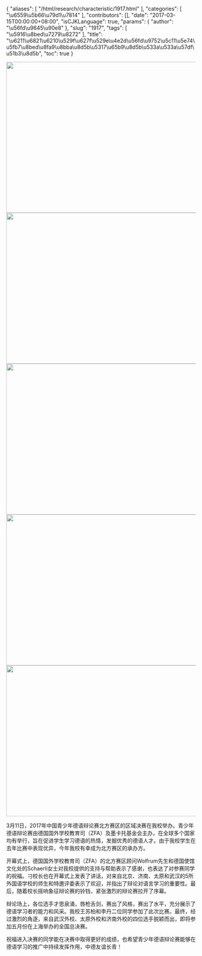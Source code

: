 {
    "aliases": [
        "/html/research/characteristic/1917.html"
    ],
    "categories": [
        "\u6559\u5b66\u79d1\u7814"
    ],
    "contributors": [],
    "date": "2017-03-15T00:00:00+08:00",
    "isCJKLanguage": true,
    "params": {
        "author": "\u56fd\u9645\u90e8"
    },
    "slug": "1917",
    "tags": [
        "\u5916\u8bed\u7279\u8272"
    ],
    "title": "\u6211\u6821\u6210\u529f\u627f\u529e\u4e2d\u56fd\u9752\u5c11\u5e74\u5fb7\u8bed\u8fa9\u8bba\u8d5b\u5317\u65b9\u8d5b\u533a\u533a\u57df\u51b3\u8d5b",
    "toc": true
}


<img
    src="https://cdn.tfls.online/mirror/full/9e1b09185268739f5f96a3a7a62defa854e9ae5c.jpg"
    style="display:block;margin-left:auto;margin-right:auto;"
    decoding="async"
    fetchpriority="auto"
    loading="lazy"
    height="401"
    width="600"
/>
<img
    src="https://cdn.tfls.online/mirror/full/00c36eb91ed586542d9829904d9422c53863e486.jpg"
    style="display:block;margin-left:auto;margin-right:auto;"
    decoding="async"
    fetchpriority="auto"
    loading="lazy"
    height="401"
    width="600"
/>
<img
    src="https://cdn.tfls.online/mirror/full/ac91be9f0c31e82b81b1759b1c0440fd027f2230.jpg"
    style="display:block;margin-left:auto;margin-right:auto;"
    decoding="async"
    fetchpriority="auto"
    loading="lazy"
    height="401"
    width="600"
/>
<img
    src="https://cdn.tfls.online/mirror/full/a2649f6f3d3e7489ce410681b846cb28ac207b53.jpg"
    style="display:block;margin-left:auto;margin-right:auto;"
    decoding="async"
    fetchpriority="auto"
    loading="lazy"
    height="401"
    width="600"
/>
<img
    src="https://cdn.tfls.online/mirror/full/0ce51335909940ab59446d07087dec6f4fbccc7a.jpg"
    style="display:block;margin-left:auto;margin-right:auto;"
    decoding="async"
    fetchpriority="auto"
    loading="lazy"
    height="401"
    width="600"
/>




3月11日，2017年中国青少年德语辩论赛北方赛区的区域决赛在我校举办。青少年德语辩论赛由德国国外学校教育司（ZFA）及墨卡托基金会主办，在全球多个国家均有举行，旨在促进学生学习德语的热情，发掘优秀的德语人才。由于我校学生在去年比赛中表现优异，今年我校有幸成为北方赛区的承办方。









开幕式上，德国国外学校教育司（ZFA）的北方赛区顾问Wolfrum先生和德国使馆文化处的Schaerli女士对我校提供的支持与帮助表示了感谢，也表达了对参赛同学的祝福。刁校长也在开幕式上发表了讲话，对来自北京、济南、太原和武汉的5所外国语学校的师生和特邀评委表示了欢迎，并指出了辩论对语言学习的重要性。最后，随着校长摇响象征辩论赛的铃铛，紧张激烈的辩论赛拉开了序幕。




辩论场上，各位选手才思泉涌，唇枪舌剑，赛出了风格，赛出了水平，充分展示了德语学习者的能力和风采。我校王苏柏和李丹二位同学参加了此次比赛。最终，经过激烈的角逐，来自武汉外校、太原外校和济南外校的四位选手脱颖而出，即将参加五月份在上海举办的全国总决赛。




祝福进入决赛的同学能在决赛中取得更好的成绩，也希望青少年德语辩论赛能够在德语学习的推广中持续发挥作用，中德友谊长青！




  



